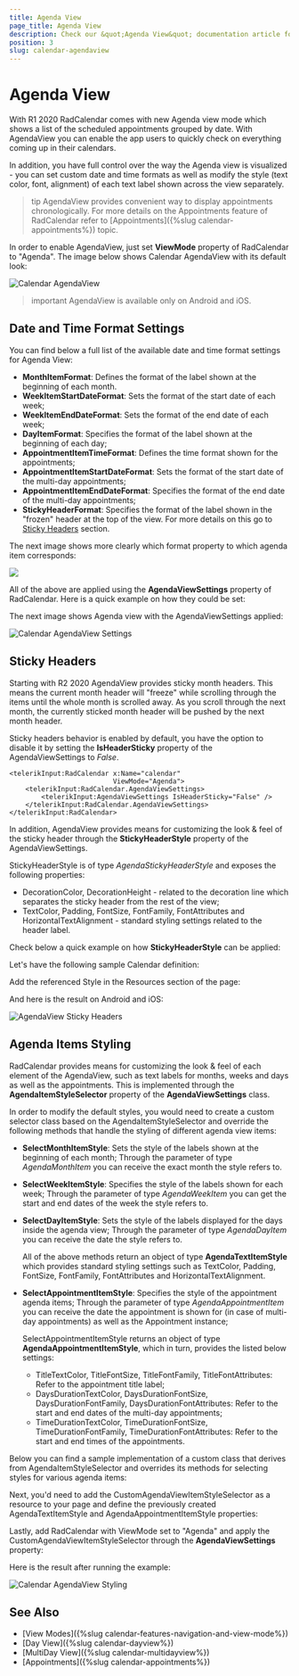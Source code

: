 ```yaml
---
title: Agenda View
page_title: Agenda View
description: Check our &quot;Agenda View&quot; documentation article for Telerik Calendar for Xamarin control.
position: 3
slug: calendar-agendaview
---
```


# Agenda View #

With R1 2020 RadCalendar comes with new Agenda view mode which shows a list of the scheduled appointments grouped by date. With AgendaView you can enable the app users to quickly check on everything coming up in their calendars. 

In addition, you have full control over the way the Agenda view is visualized - you can set custom date and time formats as well as modify the style (text color, font, alignment) of each text label shown across the view separately.

>tip AgendaView provides convenient way to display appointments chronologically. For more details on the Appointments feature of RadCalendar refer to [Appointments]({%slug calendar-appointments%}) topic. 

In order to enable AgendaView, just set **ViewMode** property of RadCalendar to "Agenda". The image below shows Calendar AgendaView with its default look:

![Calendar AgendaView](../images/calendar_agendaview.png)

>important AgendaView is available only on Android and iOS.

## Date and Time Format Settings

You can find below a full list of the available date and time format settings for Agenda View:

* **MonthItemFormat**: Defines the format of the label shown at the beginning of each month. 
* **WeekItemStartDateFormat**: Sets the format of the start date of each week;
* **WeekItemEndDateFormat**: Sets the format of the end date of each week;
* **DayItemFormat**: Specifies the format of the label shown at the beginning of each day;
* **AppointmentItemTimeFormat**: Defines the time format shown for the appointments;
* **AppointmentItemStartDateFormat**: Sets the format of the start date of the multi-day appointments;
* **AppointmentItemEndDateFormat**: Specifies the format of the end date of the multi-day appointments;
* **StickyHeaderFormat**: Specifies the format of the label shown in the "frozen" header at the top of the view. For more details on this go to [Sticky Headers](#sticky-headers) section.

The next image shows more clearly which format property to which agenda item corresponds:

![](../images/calendar_agendaview_scheme.png)

All of the above are applied using the **AgendaViewSettings** property of RadCalendar. Here is a quick example on how they could be set:

<snippet id='calendar-agendaview-settings'/>

The next image shows Agenda view with the AgendaViewSettings applied:

![Calendar AgendaView Settings](../images/calendar_agendaview_settings.png)

## Sticky Headers

Starting with R2 2020 AgendaView provides sticky month headers. This means the current month header will "freeze" while scrolling through the items until the whole month is scrolled away. As you scroll through the next month, the currently sticked month header will be pushed by the next month header.

Sticky headers behavior is enabled by default, you have the option to disable it by setting the **IsHeaderSticky** property of the AgendaViewSettings to *False*. 

```XAML
<telerikInput:RadCalendar x:Name="calendar"
						  ViewMode="Agenda">
	<telerikInput:RadCalendar.AgendaViewSettings>
		<telerikInput:AgendaViewSettings IsHeaderSticky="False" />
	</telerikInput:RadCalendar.AgendaViewSettings>
</telerikInput:RadCalendar>
```

In addition, AgendaView provides means for customizing the look &amp; feel of the sticky header through the **StickyHeaderStyle** property of the AgendaViewSettings. 

StickyHeaderStyle is of type *AgendaStickyHeaderStyle* and exposes the following properties: 

* DecorationColor, DecorationHeight - related to the decoration line which separates the sticky header from the rest of the view;
* TextColor, Padding, FontSize, FontFamily, FontAttributes and HorizontalTextAlignment - standard styling settings related to the header label.

Check below a quick example on how **StickyHeaderStyle** can be applied:

Let's have the following sample Calendar definition:

<snippet id='calendar-agendaview-setstickyheader-xaml' />

Add the referenced Style in the Resources section of the page:

<snippet id='calendar-agendaview-stickyheader-style' />

And here is the result on Android and iOS:

![AgendaView Sticky Headers](../images/calendar_agendaview_stickyheaders.png)

## Agenda Items Styling

RadCalendar provides means for customizing the look &amp; feel of each element of the AgendaView, such as text labels for months, weeks and days as well as the appointments. This is implemented through the **AgendaItemStyleSelector** property of the **AgendaViewSettings** class.

In order to modify the default styles, you would need to create a custom selector class based on the AgendaItemStyleSelector and override the following methods that handle the styling of different agenda view items:

* **SelectMonthItemStyle**: Sets the style of the labels shown at the beginning of each month; Through the parameter of type *AgendaMonthItem* you can receive the exact month the style refers to. 
* **SelectWeekItemStyle**: Specifies the style of the labels shown for each week; Through the parameter of type *AgendaWeekItem* you can get the start and end dates of the week the style refers to.
* **SelectDayItemStyle**: Sets the style of the labels displayed for the days inside the agenda view; Through the parameter of type *AgendaDayItem* you can receive the date the style refers to.

	All of the above methods return an object of type **AgendaTextItemStyle** which provides standard styling settings such as TextColor, Padding, FontSize, FontFamily, FontAttributes and HorizontalTextAlignment.

* **SelectAppointmentItemStyle**: Specifies the style of the appointment agenda items; Through the parameter of type *AgendaAppointmentItem* you can receive the date the appointment is shown for (in case of multi-day appointments) as well as the Appointment instance;

	SelectAppointmentItemStyle returns an object of type **AgendaAppointmentItemStyle**, which in turn, provides the listed below settings:

	* TitleTextColor, TitleFontSize, TitleFontFamily, TitleFontAttributes: Refer to the appointment title label;
	* DaysDurationTextColor, DaysDurationFontSize, DaysDurationFontFamily, DaysDurationFontAttributes: Refer to the start and end dates of the multi-day appointments;
	* TimeDurationTextColor, TimeDurationFontSize, TimeDurationFontFamily, TimeDurationFontAttributes: Refer to the start and end times of the appointments.

Below you can find a sample implementation of a custom class that derives from AgendaItemStyleSelector and overrides its methods for selecting styles for various agenda items: 

<snippet id='calendar-agendaview-styleselector' />

Next, you'd need to add the CustomAgendaViewItemStyleSelector as a resource to your page and define the previously created AgendaTextItemStyle and AgendaAppointmentItemStyle properties:

<snippet id='calendar-agendaview-styleselector-xaml' />

Lastly, add RadCalendar with ViewMode set to "Agenda" and apply the CustomAgendaViewItemStyleSelector through the **AgendaViewSettings** property:

<snippet id='calendar-agendaview-setstyle-xaml' />

Here is the result after running the example:

![Calendar AgendaView Styling](../images/calendar_agendaview_styling.png)

## See Also

* [View Modes]({%slug calendar-features-navigation-and-view-mode%})
* [Day View]({%slug calendar-dayview%})
* [MultiDay View]({%slug calendar-multidayview%})
* [Appointments]({%slug calendar-appointments%})
